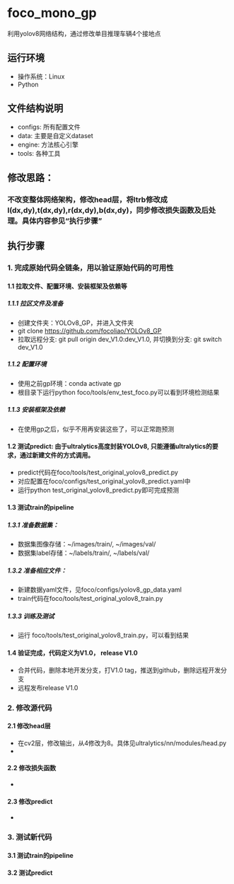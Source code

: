 # foco_mono_gp
利用yolov8网络结构，通过修改单目推理车辆4个接地点


## 运行环境
- 操作系统：Linux
- Python

## 文件结构说明
- configs: 所有配置文件
- data: 主要是自定义dataset
- engine: 方法核心引擎
- tools: 各种工具

## 修改思路：
### 不改变整体网络架构，修改head层，将ltrb修改成l(dx,dy),t(dx,dy),r(dx,dy),b(dx,dy)，同步修改损失函数及后处理。具体内容参见“执行步骤”

## 执行步骤
### 1. 完成原始代码全链条，用以验证原始代码的可用性
#### 1.1 拉取文件、配置环境、安装框架及依赖等
##### 1.1.1 拉区文件及准备
- 创建文件夹：YOLOv8_GP，并进入文件夹
- git clone https://github.com/focoliao/YOLOv8_GP
- 拉取远程分支: git pull origin dev_V1.0:dev_V1.0, 并切换到分支: git switch dev_V1.0
##### 1.1.2 配置环境
- 使用之前gp环境：conda activate gp
- 根目录下运行python foco/tools/env_test_foco.py可以看到环境检测结果
##### 1.1.3 安装框架及依赖
- 在使用gp之后，似乎不用再安装这些了，可以正常跑预测
#### 1.2 测试predict: 由于ultralytics高度封装YOLOv8, 只能遵循ultralytics的要求，通过新建文件的方式调用。
- predict代码在foco/tools/test_original_yolov8_predict.py
- 对应配置在foco/configs/test_original_yolov8_predict.yaml中
- 运行python test_original_yolov8_predict.py即可完成预测
#### 1.3 测试train的pipeline
##### 1.3.1 准备数据集：
- 数据集图像存储：~/images/train/, ~/images/val/
- 数据集label存储：~/labels/train/, ~/labels/val/
##### 1.3.2 准备相应文件：
- 新建数据yaml文件，见foco/configs/yolov8_gp_data.yaml
- train代码在foco/tools/test_original_yolov8_train.py
##### 1.3.3 训练及测试
- 运行 foco/tools/test_original_yolov8_train.py，可以看到结果
#### 1.4 验证完成，代码定义为V1.0， release V1.0
- 合并代码，删除本地开发分支，打V1.0 tag，推送到github，删除远程开发分支
- 远程发布release V1.0

### 2. 修改源代码
#### 2.1 修改head层
- 在cv2层，修改输出，从4修改为8。具体见ultralytics/nn/modules/head.py 
- 
#### 2.2 修改损失函数
- 
#### 2.3 修改predict
- 
### 3. 测试新代码
#### 3.1 测试train的pipeline
#### 3.2 测试predict